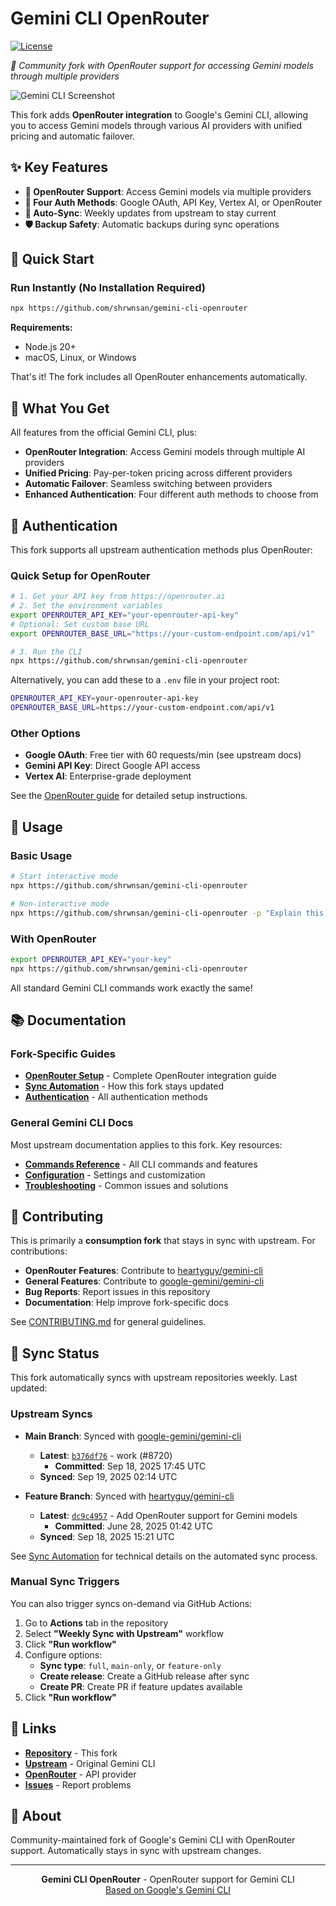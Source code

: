 # Gemini CLI OpenRouter

[![License](https://img.shields.io/github/license/shrwnsan/gemini-cli-openrouter)](https://github.com/shrwnsan/gemini-cli-openrouter/blob/main/LICENSE)

_🚀 Community fork with OpenRouter support for accessing Gemini models through multiple providers_

![Gemini CLI Screenshot](./docs/assets/gemini-screenshot.png)

This fork adds **OpenRouter integration** to Google's Gemini CLI, allowing you to access Gemini models through various AI providers with unified pricing and automatic failover.

## ✨ Key Features

- **🔄 OpenRouter Support**: Access Gemini models via multiple providers
- **🎯 Four Auth Methods**: Google OAuth, API Key, Vertex AI, or OpenRouter
- **🔄 Auto-Sync**: Weekly updates from upstream to stay current
- **🛡️ Backup Safety**: Automatic backups during sync operations

## 🚀 Quick Start

### Run Instantly (No Installation Required)

```bash
npx https://github.com/shrwnsan/gemini-cli-openrouter
```

**Requirements:**

- Node.js 20+
- macOS, Linux, or Windows

That's it! The fork includes all OpenRouter enhancements automatically.

## 🎯 What You Get

All features from the official Gemini CLI, plus:

- **OpenRouter Integration**: Access Gemini models through multiple AI providers
- **Unified Pricing**: Pay-per-token pricing across different providers
- **Automatic Failover**: Seamless switching between providers
- **Enhanced Authentication**: Four different auth methods to choose from

## 🔐 Authentication

This fork supports all upstream authentication methods plus OpenRouter:

### Quick Setup for OpenRouter

```bash
# 1. Get your API key from https://openrouter.ai
# 2. Set the environment variables
export OPENROUTER_API_KEY="your-openrouter-api-key"
# Optional: Set custom base URL
export OPENROUTER_BASE_URL="https://your-custom-endpoint.com/api/v1"

# 3. Run the CLI
npx https://github.com/shrwnsan/gemini-cli-openrouter
```

Alternatively, you can add these to a `.env` file in your project root:

```bash
OPENROUTER_API_KEY=your-openrouter-api-key
OPENROUTER_BASE_URL=https://your-custom-endpoint.com/api/v1
```

### Other Options

- **Google OAuth**: Free tier with 60 requests/min (see upstream docs)
- **Gemini API Key**: Direct Google API access
- **Vertex AI**: Enterprise-grade deployment

See the [OpenRouter guide](./docs/openrouter.md) for detailed setup instructions.

## 🚀 Usage

### Basic Usage

```bash
# Start interactive mode
npx https://github.com/shrwnsan/gemini-cli-openrouter

# Non-interactive mode
npx https://github.com/shrwnsan/gemini-cli-openrouter -p "Explain this codebase"
```

### With OpenRouter

```bash
export OPENROUTER_API_KEY="your-key"
npx https://github.com/shrwnsan/gemini-cli-openrouter
```

All standard Gemini CLI commands work exactly the same!

## 📚 Documentation

### Fork-Specific Guides

- [**OpenRouter Setup**](./docs/openrouter.md) - Complete OpenRouter integration guide
- [**Sync Automation**](./docs/sync-automation.md) - How this fork stays updated
- [**Authentication**](./docs/cli/authentication.md) - All authentication methods

### General Gemini CLI Docs

Most upstream documentation applies to this fork. Key resources:

- [**Commands Reference**](./docs/cli/commands.md) - All CLI commands and features
- [**Configuration**](./docs/cli/configuration.md) - Settings and customization
- [**Troubleshooting**](./docs/troubleshooting.md) - Common issues and solutions

## 🤝 Contributing

This is primarily a **consumption fork** that stays in sync with upstream. For contributions:

- **OpenRouter Features**: Contribute to [heartyguy/gemini-cli](https://github.com/heartyguy/gemini-cli)
- **General Features**: Contribute to [google-gemini/gemini-cli](https://github.com/google-gemini/gemini-cli)
- **Bug Reports**: Report issues in this repository
- **Documentation**: Help improve fork-specific docs

See [CONTRIBUTING.md](./CONTRIBUTING.md) for general guidelines.

## 🔄 Sync Status

This fork automatically syncs with upstream repositories weekly. Last updated:

### Upstream Syncs

- **Main Branch**: Synced with [google-gemini/gemini-cli](https://github.com/google-gemini/gemini-cli)

  - **Latest**: [`b376df76`](https://github.com/google-gemini/gemini-cli/commit/b376df769) - work (#8720)
    - **Committed**: Sep 18, 2025 17:45 UTC
  - **Synced**: Sep 19, 2025 02:14 UTC

- **Feature Branch**: Synced with [heartyguy/gemini-cli](https://github.com/heartyguy/gemini-cli)
  - **Latest**: [`dc9c4957`](https://github.com/heartyguy/gemini-cli/commit/dc9c49578) - Add OpenRouter support for Gemini models
    - **Committed**: June 28, 2025 01:42 UTC
  - **Synced**: Sep 18, 2025 15:21 UTC

See [Sync Automation](./docs/sync-automation.md) for technical details on the automated sync process.

### Manual Sync Triggers

You can also trigger syncs on-demand via GitHub Actions:

1. Go to **Actions** tab in the repository
2. Select **"Weekly Sync with Upstream"** workflow
3. Click **"Run workflow"**
4. Configure options:
   - **Sync type**: `full`, `main-only`, or `feature-only`
   - **Create release**: Create a GitHub release after sync
   - **Create PR**: Create PR if feature updates available
5. Click **"Run workflow"**

## 📖 Links

- **[Repository](https://github.com/shrwnsan/gemini-cli-openrouter)** - This fork
- **[Upstream](https://github.com/google-gemini/gemini-cli)** - Original Gemini CLI
- **[OpenRouter](https://openrouter.ai)** - API provider
- **[Issues](https://github.com/shrwnsan/gemini-cli-openrouter/issues)** - Report problems

## 🤝 About

Community-maintained fork of Google's Gemini CLI with OpenRouter support. Automatically stays in sync with upstream changes.

---

<p align="center">
  <strong>Gemini CLI OpenRouter</strong> - OpenRouter support for Gemini CLI<br>
  <a href="https://github.com/google-gemini/gemini-cli">Based on Google's Gemini CLI</a>
</p>
